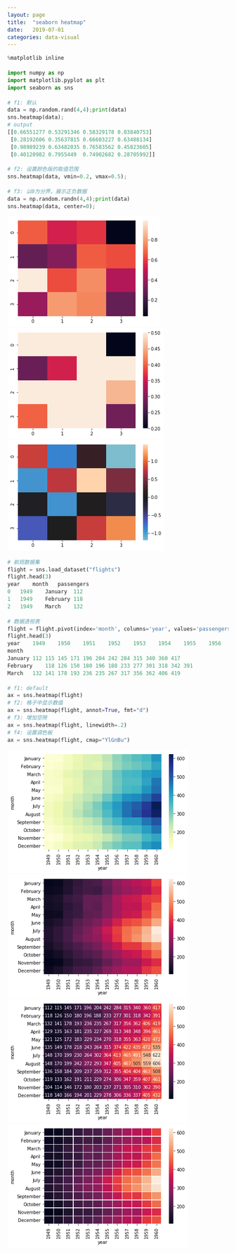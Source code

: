 ```yaml
---
layout: page
title:  "seaborn heatmap"
date:   2019-07-01
categories: data-visual
---
```



```python
%matplotlib inline

import numpy as np
import matplotlib.pyplot as plt
import seaborn as sns

# f1: 默认
data = np.random.rand(4,4);print(data)
sns.heatmap(data);
# output
[[0.66551277 0.53291346 0.58329178 0.03840753]
 [0.28192606 0.35637815 0.66603227 0.63488134]
 [0.98989239 0.63482035 0.76583562 0.45823605]
 [0.40120982 0.7955449  0.74902682 0.28705992]]

# f2: 设置颜色版的取值范围
sns.heatmap(data, vmin=0.2, vmax=0.5);

# f3: 以0为分界，展示正负数据
data = np.random.randn(4,4);print(data)
sns.heatmap(data, center=0);
```
![](/assets/images/sns-heatmap01.png)
![](/assets/images/sns-heatmap02.png)
![](/assets/images/sns-heatmap03.png)


```python
# 航班数据集
flight = sns.load_dataset("flights")
flight.head(3)
year	month	passengers
0	1949	January	 112
1	1949	February 118
2	1949	March	 132

# 数据透视表
flight = flight.pivot(index='month', columns='year', values='passengers')
flight.head(3)
year	1949	1950	1951	1952	1953	1954	1955	1956	1957	1958	1959	1960
month												
January	112	115	145	171	196	204	242	284	315	340	360	417
February	118	126	150	180	196	188	233	277	301	318	342	391
March	132	141	178	193	236	235	267	317	356	362	406	419

# f1: default
ax = sns.heatmap(flight)
# f2: 格子中显示数值
ax = sns.heatmap(flight, annot=True, fmt="d")
# f3: 增加空隙
ax = sns.heatmap(flight, linewidth=.2)
# f4: 设置调色板
ax = sns.heatmap(flight, cmap="YlGnBu")
```
![](/assets/images/sns-heatmap04.png)
![](/assets/images/sns-heatmap05.png)
![](/assets/images/sns-heatmap06.png)
![](/assets/images/sns-heatmap07.png)

